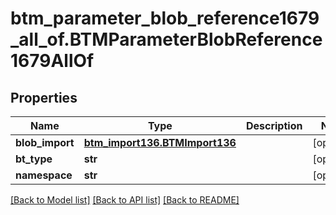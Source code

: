 # btm_parameter_blob_reference1679_all_of.BTMParameterBlobReference1679AllOf

## Properties
Name | Type | Description | Notes
------------ | ------------- | ------------- | -------------
**blob_import** | [**btm_import136.BTMImport136**](BTMImport136.md) |  | [optional] 
**bt_type** | **str** |  | [optional] 
**namespace** | **str** |  | [optional] 

[[Back to Model list]](../README.md#documentation-for-models) [[Back to API list]](../README.md#documentation-for-api-endpoints) [[Back to README]](../README.md)


